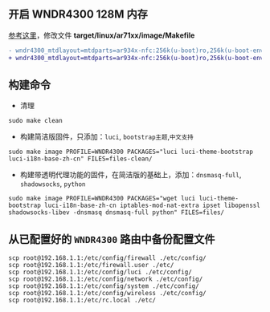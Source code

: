 ## 开启 WNDR4300 128M 内存
[参考这里](https://github.com/openwrt-mirror/openwrt/commit/1dbb652ea0594c284710ace5e479c1ac7fdd1cbb)，修改文件 **target/linux/ar71xx/image/Makefile**
```diff
- wndr4300_mtdlayout=mtdparts=ar934x-nfc:256k(u-boot)ro,256k(u-boot-env)ro,256k(caldata),512k(pot),2048k(language),512k(config),3072k(traffic_meter),2048k(kernel),23552k(ubi),25600k@0x6c0000(firmware),256k(caldata_backup),-(reserved)
+ wndr4300_mtdlayout=mtdparts=ar934x-nfc:256k(u-boot)ro,256k(u-boot-env)ro,256k(caldata),512k(pot),2048k(language),512k(config),3072k(traffic_meter),2048k(kernel),120832k(ubi),122880k@0x6c0000(firmware),256k(caldata_backup),-(reserved)
```

## 构建命令
- 清理
```
sudo make clean
```

- 构建简洁版固件，只添加：`luci`, `bootstrap主题`,`中文支持`
```
sudo make image PROFILE=WNDR4300 PACKAGES="luci luci-theme-bootstrap luci-i18n-base-zh-cn" FILES=files-clean/
```

- 构建带透明代理功能的固件，在简洁版的基础上，添加：`dnsmasq-full`, `shadowsocks`, `python`
```
sudo make image PROFILE=WNDR4300 PACKAGES="wget luci luci-theme-bootstrap luci-i18n-base-zh-cn iptables-mod-nat-extra ipset libopenssl shadowsocks-libev -dnsmasq dnsmasq-full python" FILES=files/
```

## 从已配置好的 `WNDR4300` 路由中备份配置文件
```
scp root@192.168.1.1:/etc/config/firewall ./etc/config/
scp root@192.168.1.1:/etc/firewall.user ./etc/
scp root@192.168.1.1:/etc/config/luci ./etc/config/
scp root@192.168.1.1:/etc/config/network ./etc/config/
scp root@192.168.1.1:/etc/config/system ./etc/config/
scp root@192.168.1.1:/etc/config/wireless ./etc/config/
scp root@192.168.1.1:/etc/rc.local ./etc/
```
